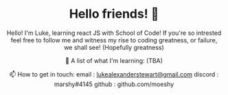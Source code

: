 <h1 align="center"> Hello friends! 👋 </h1>
<div align="center">
  Hello! I'm Luke, learning react JS with School of Code! 
  If you're so intrested feel free to follow me and witness my rise to coding greatness, or failure, we shall see! (Hopefully greatness)
  
  
  
 📝 A list of what I'm learning:
  (TBA)
 
 📫 How to get in touch:
   email : lukealexanderstewart@gmail.com
   discord : marshy#4145
   github : github.com/moeshy
  
 
